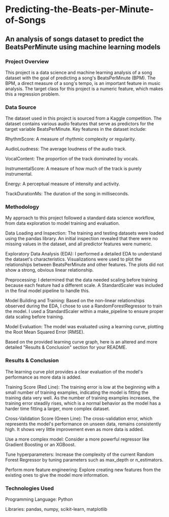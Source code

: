 # Predicting-the-Beats-per-Minute-of-Songs
## An analysis of songs dataset to predict the BeatsPerMinute using machine learning models

### Project Overview
This project is a data science and machine learning analysis of a song dataset with the goal of predicting a song's BeatsPerMinute (BPM). The BPM, a direct measure of a song's tempo, is an important feature in music analysis. The target class for this project is a numeric feature, which makes this a regression problem.

### Data Source
The dataset used in this project is sourced from a Kaggle competition. The dataset contains various audio features that serve as predictors for the target variable BeatsPerMinute. Key features in the dataset include:

RhythmScore: A measure of rhythmic complexity or regularity.

AudioLoudness: The average loudness of the audio track.

VocalContent: The proportion of the track dominated by vocals.

InstrumentalScore: A measure of how much of the track is purely instrumental.

Energy: A perceptual measure of intensity and activity.

TrackDurationMs: The duration of the song in milliseconds.

### Methodology
My approach to this project followed a standard data science workflow, from data exploration to model training and evaluation.

Data Loading and Inspection: The training and testing datasets were loaded using the pandas library. An initial inspection revealed that there were no missing values in the dataset, and all predictor features were numeric.

Exploratory Data Analysis (EDA): I performed a detailed EDA to understand the dataset's characteristics. Visualizations were used to plot the relationships between BeatsPerMinute and other features. The plots did not show a strong, obvious linear relationship.

Preprocessing: I determined that the data needed scaling before training because each feature had a different scale. A StandardScaler was included in the final model pipeline to handle this.

Model Building and Training: Based on the non-linear relationships observed during the EDA, I chose to use a RandomForestRegressor to train the model. I used a StandardScaler within a make_pipeline to ensure proper data scaling before training.

Model Evaluation: The model was evaluated using a learning curve, plotting the Root Mean Squared Error (RMSE).


Based on the provided learning curve graph, here is an altered and more detailed "Results & Conclusion" section for your README.

### Results & Conclusion
The learning curve plot provides a clear evaluation of the model's performance as more data is added.

Training Score (Red Line): The training error is low at the beginning with a small number of training examples, indicating the model is fitting the training data very well. As the number of training examples increases, the training error steadily rises, which is a normal behavior as the model has a harder time fitting a larger, more complex dataset.

Cross-Validation Score (Green Line): The cross-validation error, which represents the model's performance on unseen data, remains consistently high. It shows very little improvement even as more data is added.

Use a more complex model: Consider a more powerful regressor like Gradient Boosting or an XGBoost.

Tune hyperparameters: Increase the complexity of the current Random Forest Regressor by tuning parameters such as max_depth or n_estimators.

Perform more feature engineering: Explore creating new features from the existing ones to give the model more information.

### Technologies Used
Programming Language: Python

Libraries: pandas, numpy, scikit-learn, matplotlib
